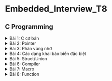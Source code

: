 # Embedded_Interview_T8
## C Programming
<details>
<summary>Bài 1: C cơ bản</summary>

### 1. Kiểu dữ liệu
Các kiểu dữ liệu sử dụng thư viện `<stdint.h>`:

|C type                |stdint.h type  |Bits  |Range                                                    |
|:--------------------:|:-------------:|:----:|:-------------------------------------------------------:|
|unsigned char         |uint8_t        |8     |0 to 255                                                 |
|char                  |int8_t         |8     |-128 to 127                                              |
|unsigned short        |uint16_t       |16    |0 to 65,535                                              |
|short                 |int16_t        |16    |-32,768 to 32,767                                        |
|unsigned int          |uint32_t       |32    |0 to 4,294,967,295                                       |
|int                   |int32_t        |32    |-2,147,483,648 to 2,147,483,647                          |
|unsigned long long    |uint64_t       |64    |0 to 18,446,744,073,709,551,615                          |
|long long             |int64_t        |64    |-9,223,372,036,854,775,808 to 9,223,372,036,854,775,807  |

Nếu gán cho biến một giá trị lớn hơn giới hạn kiểu dữ liệu của biến, chương trình sẽ báo lỗi.

Ví dụ:
```c
#include <stdio.h>
#include <stdint.h>

uint8_t var;

int main()
{
    var = 10;

    printf("Gia tri cua var: %d", var);
    return 0;
}
```
Output:

`Gia tri cua var: 10`
  
***
### 2. typedef
`typedef` là một từ khóa dùng để định nghĩa lại tên của một kiểu dữ liệu, cung cấp cho kiểu dữ liệu có sẵn một tên mới nhằm thuận tiện cho việc viết code.

Ví dụ:
```c
#include <stdio.h>
#include <stdint.h>

typedef int number;

int main(int argc, char const *argv[])
{
    number var = 100;

    printf("Gia tri cua var: %d", var);
    return 0;
}
```

Output:

`Gia tri cua var: 100`
  
***
### 3. Câu điều kiện
#### 3.1. if
Cú pháp:
```c
if(Điều kiện) {Khối lệnh}
```
Câu lệnh `if` sẽ kiểm tra "Điều kiện", "Khối lệnh" chỉ được thực thi khi "Điều kiện" đúng.

Ví dụ:
```c
int i = 20;

if (i > 10)
{
    printf("i lon hon 10");
}
```
Output:

`i lon hon 10`

#### 3.2. if ... else
Cú pháp:
```c
if(Điều kiện) {Khối lệnh 1}
else {Khối lệnh 2}
```
"Điều kiện" đúng sẽ thực thi "Khối lệnh 1", sai sẽ thực thi "Khối lệnh 2".

Ví dụ:
```c
int i = 5;

if (i > 10)
{
    printf("i lon hon 10");
}
else
{
    printf("i nho hon 10");
}
```
Output:

`i nho hon 10`
  
#### 3.3. else if
Muốn kiểm tra nhiều điều kiện hơn có thể sử dụng cú pháp `else if`:
```c
if(Điều kiện 1) {Khối lệnh 1}
else if(Điều kiện 2) {Khối lệnh 2}
else {Khối lệnh 3}
```
Ví dụ:
```c
int i = 10;

if (i > 10)
{
    printf("i lon hon 10");
}
else if (i == 10)
{
    printf("i bang 10");
}
else
{
    printf("i nho hon 10");
}
```
Output:

`i bang 10`
  
#### 3.4. switch case
Cú pháp:
```c
switch (expression)
​{
   case constant1:
     // statements
     break;
   case constant2:
     // statements
     break;
   default:
     // default statements
}
```
- `expression` sẽ được so sánh với các giá trị của các `case`.
- Nếu giá trị của `case` khớp với `expression`, các khối lệnh tương ứng sau case đó sẽ được thực hiện cho tới khi gặp lệnh `break`.
- Nếu không sử dụng `break` thì tất cả các case kể từ case khớp giá trị đều được thực hiện.
- `default` sẽ được thực hiện nếu không có case nào khớp giá trị với `expression`.

Ví dụ:
```c
int i = 2;

switch (i)
{
case 1:
    printf("case 1");
    break;

case 2:
    printf("case 2");
    break;
    
default:
    printf("default");
    break;
}
```
Output:

`case 2`

***
### 4. enum
Kiểu liệt kê `enum` là một kiểu dữ liệu do người dùng tự định nghĩa, dùng để gán tên cho các giá trị hằng số.

Ví dụ:
```c
#include <stdio.h>

enum var {
    var_1,
    var_2,
    var_3
};

int main(int argc, char const *argv[])
{
    printf("var_1 = %d\n", var_1);
    printf("var_2 = %d\n", var_2);
    printf("var_3 = %d\n", var_3);

    return 0;
}
```
Output:
```c
  var_1 = 0
  var_2 = 1
  var_3 = 2
```
***
### 5. Vòng lặp
#### 5.1. for
Cú pháp:
```c
for(khai báo giá trị ban đầu; điều kiện lặp; toán tử)
{
  // Khối lệnh cần lặp
}
```
- B1: Khởi tạo giá trị ban đầu.
- B2: Kiểm tra điều kiện lặp. Nếu đúng thì thực hiện khối lệnh cần lặp. Nếu sai thì kết thúc vòng lặp.
- B3: Thực hiện toán tử, trở lại B2.

Ví dụ:
```c
for (int i = 0; i < 5; i++)
{
    printf("%d  ", i);
}
```
Output:

`0  1  2  3  4`

* Ta có thể không cần khai báo giá trị ban đầu, điều kiện lặp, toán tử. Lúc này, vòng lặp `for(;;)` luôn luôn đúng và khối lệnh được lặp lại liên tục. Ta có thể sử dụng lệnh `break` để thoát khỏi vòng lặp.

Ví dụ:
```c
int i = 0;
for (;;)
{
    if (i == 5) break;
    printf("%d  ", i);
    i++;
}
```
Output:

`0  1  2  3  4`

* Ta có thể sự dụng lệnh `continue để bỏ qua một bước lặp bất kỳ.

Ví dụ:
```c
for (int i = 0; i < 5; i++)
{
    if (i == 2) continue;
    printf("%d  ", i);
}
```
Output:
```
0  1  3  4 
```
#### 5.2. while
Nếu không biết trước số vòng lặp, ta có thể sử dụng vòng lặp `while`.

Cú pháp:
```c
while(điều kiện lặp)
{
  // Khối lệnh cần lặp
}
```
Đầu tiên điều kiện lặp được kiểm tra. Nếu đúng, khối lệnh sẽ được thực thi và kiểm tra lại điều kiện để tiếp tục vòng lặp. Nếu sai sẽ kết thúc vòng lặp.

Ví dụ:
```c
int i = 0;
while (i < 5)
{
    printf("%d  ", i);
    i++;
}
```
Output:
```
0  1  2  3  4
```
#### 5.3. do while
Tương tự như vòng lặp `while` nhưng khối lệnh sẽ được thực thi trước rồi mới kiểm tra điều kiện lặp.

Cú pháp:
```c
do
{
    // Khối lệnh cần lặp
}
while (điều kiện lặp)
```
Ví dụ:
```c
int i = 0;
do
{
    printf("do ... while loop");
} while (i != 0);

printf("\n----------\n");

while (i != 0)
{
    printf("while loop");
}
```
Output:
```
do ... while loop
----------
```
Có thể thấy, chỉ có khối lệnh của vòng lặp `do while` được thực hiện.
***
</details>
    
<details>
<summary>Bài 2: Pointer</summary>
    
### 1. Khái niệm con trỏ (Pointer)
#### 1.1. Bộ nhớ lưu trữ biến 
Bộ nhớ RAM chứa rất nhiều ô nhớ, mỗi ô nhớ có kích thước 1 byte.    
Mỗi ô nhớ có địa chỉ duy nhất và địa chỉ này được đánh số từ 0 trở đi. Nếu CPU 32 bit thì có 2^32 địa chỉ có thể đánh cho các ô nhớ trong RAM.    
<img src="https://gochocit.com/wp-content/uploads/2021/09/dia-chi-don-vi-nho-duoc-danh-dia-chi.png">    
Khi khai báo biến, trình biên dịch dành riêng một vùng nhớ với địa chỉ duy nhất để lưu biến. Trình biên dịch có nhiệm vụ liên kết địa chỉ ô nhớ đó với tên biến. Khi gọi tên biến, nó sẽ truy xuất tự động đến ô nhớ đã liên kết với tên biến để lấy dữ liệu. Các bạn phải luôn phân biệt giữa địa chỉ bộ nhớ và dữ liệu được lưu trong đó.    
![](https://gochocit.com/wp-content/uploads/2021/09/dia-chi-cua-bien-la-dia-chi-o-nho-dau-tien-687x159.png)    
Có thể lấy địa chỉ của một biến bằng cách sử dụng toán tử **&**.  
```c
int a = 10;
printf("Dia chi cua a: %p", &a);
```
```c
Dia chi cua a: 000000edb61ffb0c
```
Địa chỉ của biến bản chất cũng là một con số thường được biểu diễn ở hệ cơ số 16. Ta có thể sử dụng con trỏ (pointer) để lưu địa chỉ của các biến.    
#### 1.2. Con trỏ là gì?
Trong ngôn ngữ C/C++, **con trỏ (pointer)** là những biến lưu trữ địa chỉ bộ nhớ của những biến khác.    
![](https://gochocit.com/wp-content/uploads/2021/09/con-tro-luu-dia-chi-cua-bien-374x245.png)    
Trong hình trên, biến **var** lưu giá trị 5 có địa chỉ là **0x61ff08**. Biến **pointVar** là biến con trỏ, lưu địa chỉ của biến **var** (trỏ đến vùng nhớ của biến var), tức là nó lưu giá trị **0x61ff08**.    
#### 1.3. Khai báo biến con trỏ
Cú pháp: `<kiểu dữ liệu> *<tên biến con trỏ>;`    
Ví dụ:
```c
char *ch1, *ch2;    // ch1 và ch2 là biến con trỏ, trỏ tới vùng nhớ kiểu char (1 byte).
int *p1, p2;        // p1 là biến con trỏ, trỏ tới vùng nhớ kiểu int (4 bytes), còn p2 là biến kiểu int bình thường.
```
#### 1.4. Khởi tạo biến con trỏ
- Một biến bất kỳ phải xác định 2 thứ: **địa chỉ của biến** và **giá trị của biến**. Biến con trỏ cũng thế.    
- Khi mới khai báo, biến con trỏ được đặt ở địa chỉ nào đó (không biết trước), chứa giá trị là một địa chỉ không xác định hoặc địa chỉ 0xCCCCCCCC – là một địa chỉ đặc biệt, cho biết con trỏ chưa được khởi tạo. Sử dụng toán tử **&** để đặt địa chỉ của một biến vào con trỏ.    
- Cú pháp: `<tên biến con trỏ> = &<tên biến>;`    
Ví dụ:
```c
int a, b;
int *pa, *pb;
pa = &a;
pb = &b;
```
#### 1.5. Sử dụng biến con trỏ
Ví dụ:
```c
#include <stdio.h>

int main()
{
    int a = 10;
    int *pa = &a;
    // Dia chi
    printf("Gia tri cua con tro pa la dia chi cua bien a: %p\n", pa);
    printf("Dia chi cua bien a: %p\n", &a);
    // Gia tri
    printf("Gia tri cua vung nho ma con tro pa tro den: %d\n", *pa);
    printf("Gia tri cua bien a: %d\n", a);

    return 0;
}
```
Output:
```c
Gia tri cua con tro pa la dia chi cua bien a: 0000007b709ffd74
Dia chi cua bien a: 0000007b709ffd74
Gia tri cua vung nho ma con tro pa tro den: 10
Gia tri cua bien a: 10
```
***
### 2. Con trỏ hàm (Function Pointer)
- Con trỏ không chỉ lưu địa chỉ của một biến mà còn có thể lưu địa chỉ của các đối tượng khác như mảng, hàm,... Một biến con trỏ lưu địa chỉ của một hàm ta gọi nó là con trỏ hàm. Thông qua con trỏ hàm, ta có thể gọi hàm mà nó trỏ tới.    
- Cú pháp: `<kiểu trả về> (*<tên con trỏ>)(<danh sách kiểu dữ liệu của các thông số đầu vào>)`    
Ví dụ:
```c
#include <stdio.h>

void tong (int a, int b){
    printf("Tong %d va %d la: %d", a, b, a+b);
}

int main()
{
    void (*ptrTong)(int, int) = &tong;    // Con trỏ ptrTong có kiểu trả về là void, tham số truyền vào có kiểu integer và integer
    ptrTong(6, 9);
    
    return 0;
}
```
Output:
```c
Tong 6 va 9 la: 15
```
Bên cạnh đó, ta có thể sử dụng con trỏ hàm để truyền vào một hàm.
Ví dụ:
```c
#include <stdio.h>

void tong (int a, int b){
    printf("Tong %d va %d la: %d", a, b, a+b);
}

void tinhtoan (int a, int b, void (*pheptinh)(int ,int)){
    pheptinh(a, b);
}

int main()
{
    tinhtoan(5, 7, &tong);

    return 0;
}
```
Output:
```c
Tong 5 va 7 la: 12
```
***
### 3. Con trỏ void
- Con trỏ chỉ có thể trỏ đến địa chỉ có kiểu dữ liệu của giá trị trùng với kiểu dữ liệu của con trỏ đó. Ví dụ con trỏ int chỉ có thể trỏ đến địa chỉ có giá trị kiểu int, con trỏ char chỉ có thể trỏ đến địa chỉ có giá trị kiểu char.
- Tuy nhiên ta có thể sử dụng con trỏ void để trỏ đến địa chỉ của bất kì kiểu dữ liệu nào.
- Để in ra giá trị mà con trỏ void trỏ đến, ta phải ép kiểu con trỏ void về kiểu của giá trị mà con trỏ void trỏ đến.     
Ví dụ:
```c
#include <stdio.h>

int tong (int a, int b){
    return a + b;
}

int main()
{
    void *ptr;

    int i = 10;
    ptr = &i;
    printf("Dia chi cua i: %p, Gia tri cua i: %d\n", ptr, *((int *)ptr));

    float f = 12.5;
    ptr = &f;
    printf("Dia chi cua f: %p, Gia tri cua f: %f\n", ptr, *((float *)ptr));

    char c = 'A';
    ptr = &c;
    printf("Dia chi cua c: %p, Gia tri cua c: %c\n", ptr, *((char *)ptr));
    
    ptr = &tong;
    printf("Dia chi cua tong: %p, Gia tri cua tong: %d\n", ptr, ((int (*)(int, int))ptr)(5, 7));

    return 0;
}
```
Output:
```c
Dia chi cua i: 000000f0aa9ffac4, Gia tri cua i: 10
Dia chi cua f: 000000f0aa9ffac0, Gia tri cua f: 12.500000
Dia chi cua c: 000000f0aa9ffabf, Gia tri cua c: A
Dia chi cua tong: 00007ff759cd1591, Gia tri cua tong: 12
```
***
### 4. Con trỏ NULL
Con trỏ NULL là con trỏ lưu địa chỉ 0x00000000. Tức địa chỉ bộ nhớ 0, có ý nghĩa đặc biệt, cho biết con trỏ không trỏ vào đâu cả.    
```c
int *p2;//con trỏ chưa khởi tạo, vẫn trỏ đến một vùng nhớ nào đó không xác định
int *p3 = NULL;//con trỏ null không trỏ đến vùng nhớ nào
```
Khi khởi tạo con trỏ NULL, chữ **NULL** phải viết hoa, viết thường **null** sẽ bị lỗi.    
***
### 5. Con trỏ cấp 2 (Pointer to pointer)
Con trỏ cấp 2 (Pointer to pointer) là một loại con trỏ dùng để lưu trữ địa chỉ của 1 biến con trỏ khác.    
Ví dụ:
```c
int a = 10;
int *ptr = &a;
int **ptp = &ptr;

printf("- Gia tri cua ptp la dia chi cua ptr: %p\n", ptp);
printf("  Dia chi cua ptr: %p\n", &ptr);
printf("- Gia tri ma ptp tro den la dia chi cua a: %p\n", *ptp);
printf("  Dia chi cua a: %p\n", &a);
printf("- Gia tri tai dia chi ma ptp tro den: %d\n", **ptp);
printf("  Gia tri cua a: %d\n", a);
```
Output:
```c
- Gia tri cua ptp la dia chi cua ptr: 000000c9689ffc98
  Dia chi cua ptr: 000000c9689ffc98
- Gia tri ma ptp tro den la dia chi cua a: 000000c9689ffca4
  Dia chi cua a: 000000c9689ffca4
- Gia tri tai dia chi ma ptp tro den: 10
  Gia tri cua a: 10
```
***
</details>

<details>
<summary>Bài 3: Phân vùng nhớ</summary>
<img src="https://upload.wikimedia.org/wikipedia/commons/thumb/5/50/Program_memory_layout.pdf/page1-225px-Program_memory_layout.pdf.jpg">
    
### 1. Phân vùng text
– Quyền truy cập chỉ Read và nó chứa lệnh để thực thi nên tránh sửa đổi instruction.
– Chứa khai báo hằng số trong chương trình (.rodata).
### 2. Phân vùng data
– Quyền truy cập là read-write.
– Chứa biến toàn cục or biến static với giá trị khởi tạo khác không.
– Được giải phóng khi kết thúc chương trình.
### 4. Phân vùng Bss
– Quyền truy cập là read-write.
– Chứa biến toàn cục or biến static với giá trị khởi tạo bằng không or không khởi tạo.
– Được giải phóng khi kết thúc chương trình.
### 5. Phân vùng Stack
– Quyền truy cập là read-write.
– Được sử dụng cấp phát cho biến local, input parameter của hàm,…
– Sẽ được giải phóng khi ra khỏi block code/hàm
### 6. Phân vùng Heap
– Quyền truy cập là read-write.
– Được sử dụng để cấp phát bộ nhớ động như: Malloc, Calloc, …
– Sẽ được giải phóng khi gọi hàm free,...
***
</details>

<details>
<summary>Bài 4: Các dạng khai báo biến đặc biệt</summary>

### 1. Static
- Biến static hay biến tĩnh, được tạo ra bên trong một khối lệnh có khả năng lưu giữ giá trị của nó cho dù chương trình đã chạy ra bên ngoài khối lệnh chứa nó.
- Khi 1 biến cục bộ được khai báo với từ khóa static. Biến sẽ chỉ được khởi tạo 1 lần duy nhất và tồn tại suốt thời gian chạy chương trình. Giá trị của nó không bị mất đi ngay cả khi kết thúc hàm.
- Tuy nhiên khác với biến toàn cục có thể gọi trong tất cả mọi nơi trong chương trình, thì biến cục bộ static chỉ có thể được gọi trong nội bộ hàm khởi tạo ra nó. Mỗi lần hàm được gọi, giá trị của biến chính bằng giá trị tại lần gần nhất hàm được gọi.
- Cú pháp: `static <kiểu dữ liệu> <tên biến>;`
     
Ví dụ:    
Không sử dụng static:
```c
#include <stdio.h>

void sum()
{
    int i = 0;
    i++;
    printf("i = %d\n", i);
}

int main(int argc, char const *argv[])
{
    sum();
    sum();
    sum();
    return 0;
}
```
```c
i = 1
i = 1
i = 1
```
Sử dụng static:
```c
#include <stdio.h>

void sum()
{
    static int i = 0;
    i++;
    printf("i = %d\n", i);
}

int main(int argc, char const *argv[])
{
    sum();
    sum();
    sum();
    return 0;
}
```
```c
i = 1
i = 2
i = 3
```
***
### 2. Extern
Trong C, khi 1 biến đi sau từ khóa “extern” có nghĩa là:
- Nó là tham chiếu của một biến,hàm cùng tên nào đó, đã được định nghĩa bên ngoài. Nó chỉ khai báo chứ không định nghĩa ( cấp phát bộ nhớ cho biến ).
- Biến được tham chiếu phải được khai báo ở cấp độ cao nhất (toàn cục), và có thể nằm trong một file khác.
Trong C, một chương trình lớn có thể được chia thành các module nhỏ hơn, các module này có thể được biên dịch riêng lẻ và được liên kết lại với nhau. Điều này được thực hiện nhằm tăng tốc độ quá trình biên dịch các chương trình lớn.

Tuy nhiên, khi các module được liên kết, các tập tin phải được chương trình thông báo cho biết về các biến toàn cục được yêu cầu. Một biến toàn cục chỉ có thể được khai báo một lần. Nếu hai biến toàn cục có cùng tên được khai báo trong cùng một tập tin, một thông điệp lỗi ‘duplicate variable name’ (tên biến trùng) có thể được hiển thị hoặc đơn giản trình biên dịch C chọn một biến khác.

Để sử dụng được biến toàn cục ở một file khác, chúng ta phải khai báo lại biến và thêm từ khóa extern phía trước, để báo rằng biến này đã được khi báo ở file khác.

Cú pháp: `extern <kiểu dữ liệu> <Tên Biến>;`

Lưu ý:
- Khi sử dụng extern, không được khai báo giá trị ban đầu cho biến.
- Extern không thể tham chiếu được các biến static của file khác.

Ví dụ:    
File 1 ta khai báo các biến và hàm:
```c
#include <stdio.h>

int value = 0;

void check()
{
    printf("Hello!\n");
}
```
Ở file 2, ta dùng extern để gọi các biến và hàm ở file 1:
```c
#include <stdio.h>

extern int value;

extern void check();

int main(int argc, char const *argv[])
{
    value = 20;
    printf("%d\n", value);

    check();

    return 0;
}
```
Kết quả:
```c
20
Hello!
```
***
### 3. Volatile
Volatile có nghĩa là không dự đoán được. Một biến sử dụng với volatile qualifier có nghĩa là nói với compiler là biến này có thể sẽ được thay đổi ở bất kì chỗ nào.

Một biến cần được khai báo dưới dạng biến volatile khi mà giá trị của nó có thể thay đổi một cách không báo trước. Việc khai báo biến volatile là rất cần thiết để tránh những lỗi sai khó phát hiện do tính năng optimization của compiler.

Cú pháp: `volatile <kiểu dữliệu> <tên dữ liệu>;`
***
### 4. Register
Tác dụng của từ khóa register, nói một cách ngắn gọn là làm tăng hiệu năng(performance) của chương trình.

Cú pháp: `register <kiểu dữ liệu> <tên biến>;`

Trong kiến trúc của vi xử lý thì ALU (Arithmetic Logic Unit) đóng vai trò xử lý các tính toán số học. Dữ liệu đưa vào làm việc với ALU phải chứa trong một vùng đặc biệt, gọi là các thanh ghi(register), và ALU chỉ làm việc với đống thanh ghi đó.

Trong khi đó các biến khai báo trong chương trình thì đặt ở bộ nhớ ngoài (RAM chẳng hạn …). Do đó với khai báo biến thông thường, để thực hiện một phép tính thì cần có 3 bước.
1. Nạp giá trị từ vùng nhớ chứa biến vào register
2. Yêu cầu ALU xử lý register vừa được nạp giá trị.
3. Đưa kết quả vừa xử lý của ALU ra ngoài vùng nhớ chứa biến.

![](http://www.avr-asm-tutorial.net/avr_gra/sram.gif)

Khi thêm từ khóa register để khai báo biến, thì tức là ta đã yêu cầu trình biên dịch ưu tiên đặc biệt dành luôn vùng register để chứa biến đó. Và hiển nhiên khi thực hiện tính toán trên biến đó thì giảm được bước 1 và 3, giảm bớt thủ tục vậy nên hiệu năng tăng lên.
***
</details>

<details>
<summary>Bài 5: Struct/Union</summary>

</details>

<details>
<summary>Bài 6: Compiler</summary>

</details>

<details>
<summary>Bài 7: Macro</summary>
</details>

<details>
<summary>Bài 8: Function</summary>
</details>
